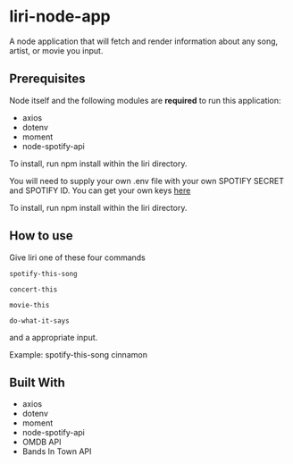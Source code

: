 # liri-node-app

A node application that will fetch and render information about any song, artist, or movie you input. 

## Prerequisites

Node itself and the following modules are **required** to run this application: 
- axios
- dotenv
- moment
- node-spotify-api

To install, run npm install within the liri directory.



You will need to supply your own .env file with your own SPOTIFY SECRET and SPOTIFY ID. You can get your own keys [here](https://developer.spotify.com/dashboard/)

To install, run npm install within the liri directory.

## How to use

Give liri one of these four commands

` spotify-this-song `

` concert-this `

` movie-this `

` do-what-it-says `


and a appropriate input.  


Example: spotify-this-song cinnamon


## Built With

- axios
- dotenv
- moment
- node-spotify-api
- OMDB API
- Bands In Town API

